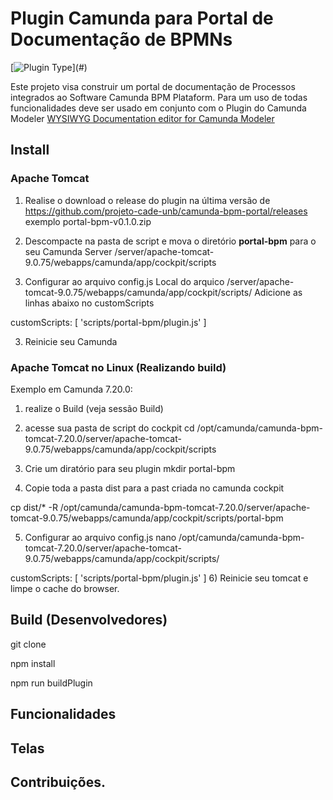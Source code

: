 # Plugin Camunda para Portal de Documentação de BPMNs

 [![Plugin Type](https://img.shields.io/badge/Plugin_Type-BPMN_(Camunda_Platform_7)-orange.svg)](#)

Este projeto visa construir um portal de documentação de Processos integrados ao Software Camunda BPM Plataform.
Para um uso de todas funcionalidades deve ser usado em conjunto com o Plugin do  Camunda Modeler [WYSIWYG Documentation editor for Camunda Modeler](https://github.com/sharedchains/camunda-wysiwyg-documentation)


## Install

### Apache Tomcat 
1) Realise o download o release do plugin na última versão de https://github.com/projeto-cade-unb/camunda-bpm-portal/releases
   exemplo portal-bpm-v0.1.0.zip 

2) Descompacte na pasta de script e mova o diretório **portal-bpm** para o seu Camunda Server
   <instal-camunda-path>/server/apache-tomcat-9.0.75/webapps/camunda/app/cockpit/scripts

3) Configurar ao arquivo config.js
Local do arquico <instal-camunda-path>/server/apache-tomcat-9.0.75/webapps/camunda/app/cockpit/scripts/
Adicione as linhas abaixo no customScripts

 customScripts: [
 'scripts/portal-bpm/plugin.js'
]

3) Reinicie seu Camunda


### Apache Tomcat no Linux (Realizando build)
Exemplo em Camunda 7.20.0:

1) realize o Build (veja sessão Build)

2) acesse sua pasta de script do cockpit
 cd /opt/camunda/camunda-bpm-tomcat-7.20.0/server/apache-tomcat-9.0.75/webapps/camunda/app/cockpit/scripts

3) Crie um diratório para seu plugin 
mkdir portal-bpm

4) Copie toda a pasta dist para a past criada no camunda cockpit

cp  dist/* -R /opt/camunda/camunda-bpm-tomcat-7.20.0/server/apache-tomcat-9.0.75/webapps/camunda/app/cockpit/scripts/portal-bpm

5) Configurar ao arquivo config.js
nano /opt/camunda/camunda-bpm-tomcat-7.20.0/server/apache-tomcat-9.0.75/webapps/camunda/app/cockpit/scripts/

 customScripts: [
 'scripts/portal-bpm/plugin.js'
]
6) Reinicie seu tomcat e limpe o cache do browser.

## Build (Desenvolvedores)
git clone 

npm install

npm run buildPlugin


## Funcionalidades


## Telas


## Contribuições.




